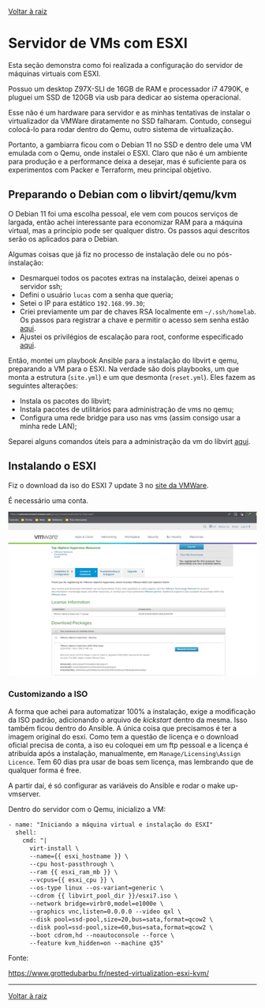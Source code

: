 [Voltar à raiz](../README.md)

# Servidor de VMs com ESXI

Esta seção demonstra como foi realizada a configuração do servidor de máquinas virtuais com ESXI. 

Possuo um desktop Z97X-SLI de 16GB de RAM e processador i7 4790K, e pluguei um SSD de 120GB via usb para dedicar ao sistema operacional. 

Esse não é um hardware para servidor e as minhas tentativas de instalar o virtualizador da VMWare diratamente no SSD falharam. 
Contudo, consegui colocá-lo para rodar dentro do Qemu, outro  sistema de virtualização. 

Portanto, a gambiarra ficou com o Debian 11 no SSD e dentro dele uma VM emulada com o Qemu, onde instalei o ESXI. Claro que não é um ambiente para produção e a performance deixa a desejar, mas é suficiente para os experimentos com Packer e Terraform, meu principal objetivo. 

## Preparando o Debian com o libvirt/qemu/kvm

O Debian 11 foi uma escolha pessoal, ele vem com poucos serviços de largada, então achei interessante para economizar RAM para a máquina virtual, mas a princípio pode ser qualquer distro. Os passos aqui descritos serão os aplicados para o Debian.

Algumas coisas que já fiz no processo de instalação dele ou no pós-instalação:
 - Desmarquei todos os pacotes extras na instalação, deixei apenas o servidor ssh;
 - Defini o usuário `lucas` com a senha que queria;
 - Setei o IP para estático `192.168.99.30`;
 - Criei previamente um par de chaves RSA localmente em `~/.ssh/homelab`. Os passos para registrar a chave e permitir o acesso sem senha estão [aqui](./2-ssh.md).
 - Ajustei os privilégios de escalação para root, conforme especificado [aqui](./1-install.md#como-escalar-para-root).

Então, montei um playbook Ansible para a instalação do libvirt e qemu, preparando a VM para o ESXI. Na verdade são dois playbooks, um que monta a estrutura (`site.yml`) e um que desmonta (`reset.yml`). Eles fazem as seguintes alterações: 
- Instala os pacotes do libvirt;
- Instala pacotes de utilitários para administração de vms no qemu;
- Configura uma rede bridge para uso nas vms (assim consigo usar a minha rede LAN);

Separei alguns comandos úteis para a administração da vm do libvirt [aqui](./4-libvirt-commands.md). 

## Instalando o ESXI

Fiz o download da iso do ESXI 7 update 3 no [site da VMWare](https://customerconnect.vmware.com/group/vmware/evalcenter?p=free-esxi7).

É necessário uma conta.

![](imgs/download-esxi.png)

### Customizando a ISO

A forma que achei para automatizar 100% a instalação, exige a modificação da ISO padrão, adicionando o arquivo de *kickstart* dentro da mesma. Isso também ficou dentro do Ansible. A única coisa que precisamos é ter a imagem original do esxi. Como tem a questão de licença e o download oficial precisa de conta, a iso eu coloquei em um ftp pessoal e a licença é atribuída após a instalação, manualmente, em `Manage/Licensing\Assign Licence`. Tem 60 dias pra usar de boas sem licença, mas lembrando que de qualquer forma é free.




A partir daí, é só configurar as variáveis do Ansible e rodar o make up-vmserver.

Dentro do servidor com o Qemu, inicializo a VM:

```
- name: "Iniciando a máquina virtual e instalação do ESXI"
  shell:
    cmd: "|
      virt-install \
      --name={{ esxi_hostname }} \
      --cpu host-passthrough \
      --ram {{ esxi_ram_mb }} \
      --vcpus={{ esxi_cpu }} \
      --os-type linux --os-variant=generic \
      --cdrom {{ libvirt_pool_dir }}/esxi7.iso \
      --network bridge=virbr0,model=e1000e \
      --graphics vnc,listen=0.0.0.0 --video qxl \
      --disk pool=ssd-pool,size=20,bus=sata,format=qcow2 \
      --disk pool=ssd-pool,size=60,bus=sata,format=qcow2 \
      --boot cdrom,hd --noautoconsole --force \
      --feature kvm_hidden=on --machine q35"
```

Fonte:

https://www.grottedubarbu.fr/nested-virtualization-esxi-kvm/


---
[Voltar à raiz](../README.md)